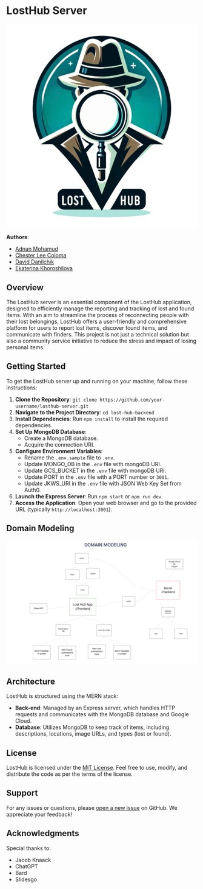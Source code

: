 # LostHub Server

![Lost Hub Logo](./assets/lost-hub-logo.png)

**Authors**:

- [Adnan Mohamud](https://github.com/adnanm123)
- [Chester Lee Coloma](https://github.com/cleecoloma)
- [David Danilchik](https://github.com/Arkuris)
- [Ekaterina Khoroshilova](https://github.com/KatKho)

## Overview

The LostHub server is an essential component of the LostHub application, designed to efficiently manage the reporting and tracking of lost and found items. With an aim to streamline the process of reconnecting people with their lost belongings, LostHub offers a user-friendly and comprehensive platform for users to report lost items, discover found items, and communicate with finders. This project is not just a technical solution but also a community service initiative to reduce the stress and impact of losing personal items.

## Getting Started

To get the LostHub server up and running on your machine, follow these instructions:

1. **Clone the Repository**: `git clone https://github.com/your-username/losthub-server.git`
2. **Navigate to the Project Directory**: `cd lost-hub-backend`
3. **Install Dependencies**: Run `npm install` to install the required dependencies.
4. **Set Up MongoDB Database**:
   - Create a MongoDB database.
   - Acquire the connection URI.
5. **Configure Environment Variables**:
   - Rename the `.env.sample` file to `.env`.
   - Update MONGO_DB in the `.env` file with mongoDB URI.
   - Update GCS_BUCKET in the `.env` file with mongoDB URI.
   - Update PORT in the `.env` file with a PORT number or `3001`.
   - Update JKWS_URI in the `.env` file with JSON Web Key Set from Auth0.
6. **Launch the Express Server**: Run `npm start` or `npm run dev`.
7. **Access the Application**: Open your web browser and go to the provided URL (typically `http://localhost:3001`).

## Domain Modeling
![Domain Modeling](./assets/domain-modeling.png)

## Architecture

LostHub is structured using the MERN stack:

- **Back-end**: Managed by an Express server, which handles HTTP requests and communicates with the MongoDB database and Google Cloud.
- **Database**: Utilizes MongoDB to keep track of items, including descriptions, locations, image URLs, and types (lost or found).

## License

LostHub is licensed under the [MIT License](./LICENSE). Feel free to use, modify, and distribute the code as per the terms of the license.

## Support

For any issues or questions, please [open a new issue](https://github.com/lost-hub-app/lost-hub-backend/issues) on GitHub. We appreciate your feedback!

## Acknowledgments

Special thanks to:

- Jacob Knaack
- ChatGPT
- Bard
- Slidesgo
